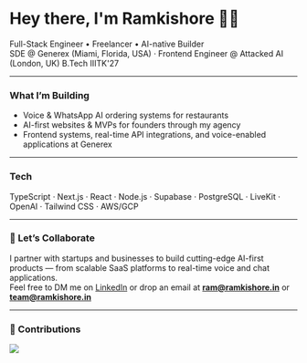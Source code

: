 # Hey there, I'm Ramkishore 👋🏻

Full-Stack Engineer • Freelancer • AI-native Builder  
SDE @ Generex (Miami, Florida, USA) · Frontend Engineer @ Attacked AI (London, UK) 
B.Tech IIITK'27  

---

### What I’m Building
- Voice & WhatsApp AI ordering systems for restaurants
- AI-first websites & MVPs for founders through my agency
- Frontend systems, real-time API integrations, and voice-enabled applications at Generex

---

### Tech 
TypeScript · Next.js · React · Node.js · Supabase · PostgreSQL · LiveKit · OpenAI · Tailwind CSS · AWS/GCP

---

### 🤝 Let’s Collaborate
I partner with startups and businesses to build cutting-edge AI-first products — from scalable SaaS platforms to real-time voice and chat applications.  
Feel free to DM me on [LinkedIn](https://www.linkedin.com/in/ramkishore-m/) or drop an email at **ram@ramkishore.in** or **team@ramkishore.in**

---

### 🌱 Contributions
<img src="https://github-readme-streak-stats.herokuapp.com/?user=RAMKISHORE1803&hide_border=true&theme=tokyonight" />
